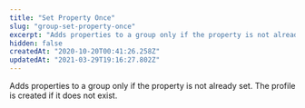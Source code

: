 ```yaml
---
title: "Set Property Once"
slug: "group-set-property-once"
excerpt: "Adds properties to a group only if the property is not already set. The profile is created if it does not exist."
hidden: false
createdAt: "2020-10-20T00:41:26.258Z"
updatedAt: "2021-03-29T19:16:27.802Z"
---
```

Adds properties to a group only if the property is not already set. The profile is created if it does not exist.